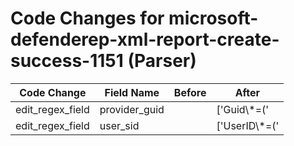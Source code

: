 # Code Changes for microsoft-defenderep-xml-report-create-success-1151 (Parser)

| Code Change | Field Name | Before | After |
|-------------|------------|--------|-------|
| edit_regex_field | provider_guid |  | ['Guid\\*=(\'|")\{({provider_guid}[^}\']+)'] |
| edit_regex_field | user_sid |  | ['UserID\\*=(\'|")({user_sid}[^\'"]+)(\'|")'] |